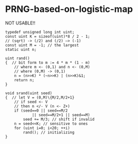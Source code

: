# PRNG-based-on-logistic-map

NOT USABLE!!

	typedef unsigned long int uint;
	const uint K = sizeof(uint)*8 / 2 - 1;
	// (sqrt) -> (/2) and (/2) –> (-1)
	const uint M = -1; // the largest
	static uint n;
	
	uint rand()
	{  // bit form to m := 4 * m * (1 - m)
		// where m <- (0,1) and n <- (0,M)
		// where (0,M) -> (0,1)
		n = (n>>K) * (~n>>K) | (n>>K)&1;
		return n;
	}
	
	void srand(uint seed)
	{  // let V = (0,M)\{M/2,M/2+1}
		// if seed <- V
		// then n </- V (n <- Z+)
		if (seed==0 || seed==M/2
				|| seed==M/2+1 || seed==M)
			seed += M/3; // shift if invalid
		n = seed<<K; // sensitive to ones
		for (uint i=0; i<20; ++i)
			rand(); // initializing
	}
​